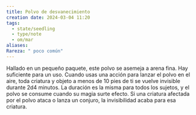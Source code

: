 ```yaml
---
title: Polvo de desvanecimiento
creation date: 2024-03-04 11:20
tags:
  - state/seedling
  - type/note
  - om/mar
aliases: 
Rareza: " poco común"
---
```

Hallado en un pequeño paquete, este polvo se asemeja a arena fina. Hay suficiente para un uso. Cuando usas una acción para lanzar el polvo en el aire, toda criatura y objeto a menos de 10 pies de ti se vuelve invisible durante 2d4 minutos. La duración es la misma para todos los sujetos, y el polvo se consume cuando su magia surte efecto. Si una criatura afectada por el polvo ataca o lanza un conjuro, la invisibilidad acaba para esa criatura.